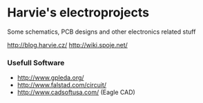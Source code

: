# Harvie's electroprojects
Some schematics, PCB designs and other electronics related stuff

http://blog.harvie.cz/
http://wiki.spoje.net/

### Usefull Software
  * http://www.gpleda.org/
  * http://www.falstad.com/circuit/
  * http://www.cadsoftusa.com/ (Eagle CAD)
